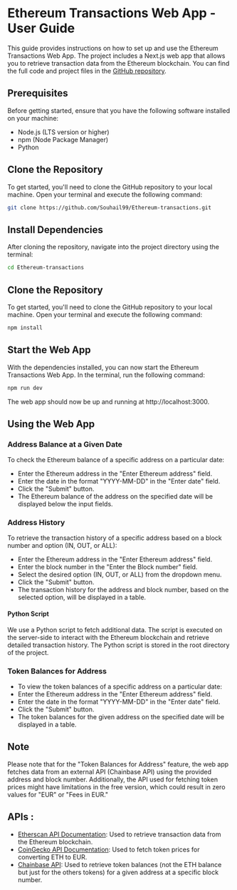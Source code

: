 # Ethereum Transactions Web App - User Guide

This guide provides instructions on how to set up and use the Ethereum Transactions Web App. The project includes a Next.js web app that allows you to retrieve transaction data from the Ethereum blockchain. You can find the full code and project files in the [GitHub repository](https://github.com/Souhail99/Ethereum-transactions).

## Prerequisites
Before getting started, ensure that you have the following software installed on your machine:

- Node.js (LTS version or higher)
- npm (Node Package Manager)
- Python

## Clone the Repository
To get started, you'll need to clone the GitHub repository to your local machine. Open your terminal and execute the following command:

```bash
git clone https://github.com/Souhail99/Ethereum-transactions.git
```

## Install Dependencies
After cloning the repository, navigate into the project directory using the terminal:

```bash
cd Ethereum-transactions
```
## Clone the Repository
To get started, you'll need to clone the GitHub repository to your local machine. Open your terminal and execute the following command:

```bash
npm install
```
## Start the Web App

With the dependencies installed, you can now start the Ethereum Transactions Web App. In the terminal, run the following command:

```bash
npm run dev
```
The web app should now be up and running at http://localhost:3000.

## Using the Web App

### Address Balance at a Given Date 

To check the Ethereum balance of a specific address on a particular date:
- Enter the Ethereum address in the "Enter Ethereum address" field.
- Enter the date in the format "YYYY-MM-DD" in the "Enter date" field.
- Click the "Submit" button.
- The Ethereum balance of the address on the specified date will be displayed below the input fields.

### Address History

To retrieve the transaction history of a specific address based on a block number and option (IN, OUT, or ALL):
- Enter the Ethereum address in the "Enter Ethereum address" field.
- Enter the block number in the "Enter the Block number" field.
- Select the desired option (IN, OUT, or ALL) from the dropdown menu.
- Click the "Submit" button.
- The transaction history for the address and block number, based on the selected option, will be displayed in a table.

#### Python Script

We use a Python script to fetch additional data. The script is executed on the server-side to interact with the Ethereum blockchain and retrieve detailed transaction history. The Python script is stored in the root directory of the project.


### Token Balances for Address
- To view the token balances of a specific address on a particular date:
- Enter the Ethereum address in the "Enter Ethereum address" field.
- Enter the date in the format "YYYY-MM-DD" in the "Enter date" field.
- Click the "Submit" button.
- The token balances for the given address on the specified date will be displayed in a table.

## Note 

Please note that for the "Token Balances for Address" feature, the web app fetches data from an external API (Chainbase API) using the provided address and block number. Additionally, the API used for fetching token prices might have limitations in the free version, which could result in zero values for "EUR" or "Fees in EUR."

## APIs :

- [Etherscan API Documentation](https://etherscan.io/apis): Used to retrieve transaction data from the Ethereum blockchain.
- [CoinGecko API Documentation](https://www.coingecko.com/api/documentation): Used to fetch token prices for converting ETH to EUR.
- [Chainbase API](https://api.chainbase.online/): Used to retrieve token balances (not the ETH balance but just for the others tokens) for a given address at a specific block number.